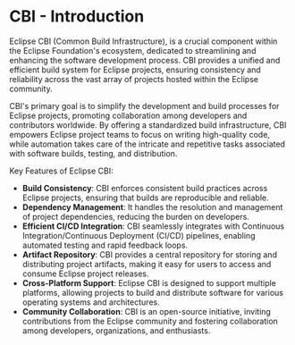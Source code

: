 # CBI - Introduction

Eclipse CBI (Common Build Infrastructure), is a crucial component within the Eclipse Foundation's ecosystem, dedicated to streamlining and enhancing the software development process. CBI provides a unified and efficient build system for Eclipse projects, ensuring consistency and reliability across the vast array of projects hosted within the Eclipse community.

CBI's primary goal is to simplify the development and build processes for Eclipse projects, promoting collaboration among developers and contributors worldwide. By offering a standardized build infrastructure, CBI empowers Eclipse project teams to focus on writing high-quality code, while automation takes care of the intricate and repetitive tasks associated with software builds, testing, and distribution.

Key Features of Eclipse CBI:

* **Build Consistency**: CBI enforces consistent build practices across Eclipse projects, ensuring that builds are reproducible and reliable.
* **Dependency Management**: It handles the resolution and management of project dependencies, reducing the burden on developers.
* **Efficient CI/CD Integration**: CBI seamlessly integrates with Continuous Integration/Continuous Deployment (CI/CD) pipelines, enabling automated testing and rapid feedback loops.
* **Artifact Repository**: CBI provides a central repository for storing and distributing project artifacts, making it easy for users to access and consume Eclipse project releases.
* **Cross-Platform Support**: Eclipse CBI is designed to support multiple platforms, allowing projects to build and distribute software for various operating systems and architectures.
* **Community Collaboration**: CBI is an open-source initiative, inviting contributions from the Eclipse community and fostering collaboration among developers, organizations, and enthusiasts.